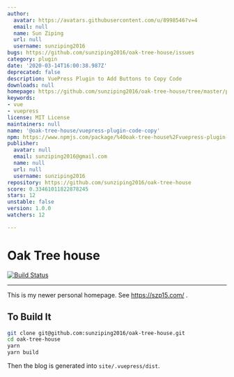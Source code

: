 ```yaml
---
author:
  avatar: https://avatars.githubusercontent.com/u/8998546?v=4
  email: null
  name: Sun Ziping
  url: null
  username: sunziping2016
bugs: https://github.com/sunziping2016/oak-tree-house/issues
category: plugin
date: '2020-03-14T16:00:38.987Z'
deprecated: false
description: VuePress Plugin to Add Buttons to Copy Code
downloads: null
homepage: https://github.com/sunziping2016/oak-tree-house/tree/master/packages/%40oak-tree-house/vuepress-plugin-code-copy#readme
keywords:
- vue
- vuepress
license: MIT License
maintainers: null
name: '@oak-tree-house/vuepress-plugin-code-copy'
npm: https://www.npmjs.com/package/%40oak-tree-house%2Fvuepress-plugin-code-copy
publisher:
  avatar: null
  email: sunziping2016@gmail.com
  name: null
  url: null
  username: sunziping2016
repository: https://github.com/sunziping2016/oak-tree-house
score: 0.33461011822878245
stars: 12
unstable: false
version: 1.0.0
watchers: 12

---
```


# Oak Tree house

[![Build Status](https://travis-ci.com/sunziping2016/oak-tree-house.svg?branch=master)](https://travis-ci.com/sunziping2016/oak-tree-house)

****
This is my newer personal homepage. See <https://szp15.com/> .

## To Build It

```bash
git clone git@github.com:sunziping2016/oak-tree-house.git
cd oak-tree-house
yarn
yarn build
```

Then the blog is generated into `site/.vuepress/dist`.
